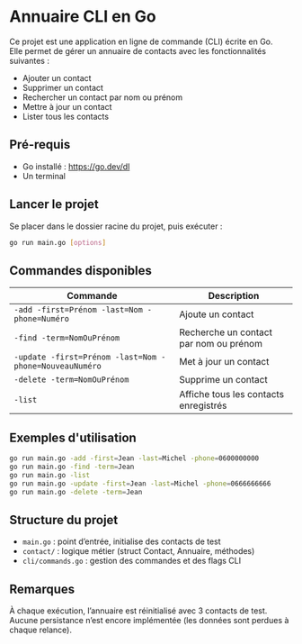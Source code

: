 # Annuaire CLI en Go

Ce projet est une application en ligne de commande (CLI) écrite en Go.  
Elle permet de gérer un annuaire de contacts avec les fonctionnalités suivantes :

- Ajouter un contact
- Supprimer un contact
- Rechercher un contact par nom ou prénom
- Mettre à jour un contact
- Lister tous les contacts

## Pré-requis

- Go installé : https://go.dev/dl
- Un terminal

## Lancer le projet

Se placer dans le dossier racine du projet, puis exécuter :

```bash
go run main.go [options]
```

## Commandes disponibles

| Commande                                                                 | Description                                  |
|--------------------------------------------------------------------------|----------------------------------------------|
| `-add -first=Prénom -last=Nom -phone=Numéro`                             | Ajoute un contact                            |
| `-find -term=NomOuPrénom`                                               | Recherche un contact par nom ou prénom       |
| `-update -first=Prénom -last=Nom -phone=NouveauNuméro`                  | Met à jour un contact                        |
| `-delete -term=NomOuPrénom`                                             | Supprime un contact                          |
| `-list`                                                                 | Affiche tous les contacts enregistrés        |

## Exemples d'utilisation

```bash
go run main.go -add -first=Jean -last=Michel -phone=0600000000
go run main.go -find -term=Jean
go run main.go -list
go run main.go -update -first=Jean -last=Michel -phone=0666666666
go run main.go -delete -term=Jean
```

## Structure du projet

- `main.go` : point d’entrée, initialise des contacts de test
- `contact/` : logique métier (struct Contact, Annuaire, méthodes)
- `cli/commands.go` : gestion des commandes et des flags CLI

## Remarques

À chaque exécution, l’annuaire est réinitialisé avec 3 contacts de test.  
Aucune persistance n’est encore implémentée (les données sont perdues à chaque relance).

